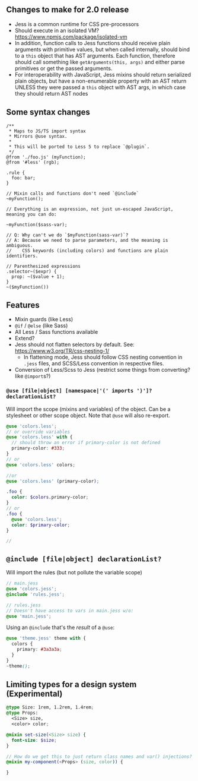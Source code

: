 ## Changes to make for 2.0 release

- Jess is a common runtime for CSS pre-processors
- Should execute in an isolated VM? https://www.npmjs.com/package/isolated-vm
- In addition, function calls to Jess functions should receive plain arguments with primitive values, but when called internally, should bind to a `this` object that has AST arguments. Each function, therefore should call something like `getArguments(this, args)` and either parse primitives or get the passed arguments.
- For interoperability with JavaScript, Jess mixins should return serialized plain objects, but have a non-enumerable property with an AST return UNLESS they were passed a `this` object with AST args, in which case they should return AST nodes


## Some syntax changes
```less
/**
 * Maps to JS/TS import syntax
 * Mirrors @use syntax.
 *
 * This will be ported to Less 5 to replace `@plugin`.
 */
@from './foo.js' (myFunction);
@from '#less' (rgb);

.rule {
  foo: bar;
}

// Mixin calls and functions don't need `@include`
~myFunction();

// Everything is an expression, not just un-escaped JavaScript, meaning you can do:

~myFunction($sass-var);

// Q: Why can't we do `$myFunction(sass-var)`?
// A: Because we need to parse parameters, and the meaning is ambiguous.
//    CSS keywords (including colors) and functions are plain identifiers.

// Parenthesized expressions
.selector~($expr) {
  prop: ~($value + 1);
}
~($myFunction())
```

## Features
- Mixin guards (like Less)
- `@if` / `@else` (like Sass)
- All Less / Sass functions available
- Extend?
- Jess should not flatten selectors by default. See: https://www.w3.org/TR/css-nesting-1/
  - In flattening mode, Jess should follow CSS nesting convention in `.jess` files, and SCSS/Less convention in respective files.
- Conversion of Less/Scss to Jess (restrict some things from converting? like `@import`s?)

### `@use [file|object] [namespace|'(' imports ')']? declarationList?`

Will import the scope (mixins and variables) of the object. Can be a stylesheet or other scope object.
Note that `@use` will also re-export.

```scss
@use 'colors.less';
// or override variables
@use 'colors.less' with {
  // should throw an error if primary-color is not defined
  primary-color: #333;
}
// or
@use 'colors.less' colors;

//or
@use 'colors.less' (primary-color);

.foo {
  color: $colors.primary-color;
}
// or
.foo {
  @use 'colors.less';
  color: $primary-color;
}

//
```

## `@include [file|object] declarationList?`

Will import the rules (but not pollute the variable scope)
```scss
// main.jess
@use 'colors.jess';
@include 'rules.jess';

// rules.jess
// Doesn't have access to vars in main.jess w/o:
@use 'main.jess';
```
Using an `@include` that's the _result_ of a `@use`:
```scss
@use 'theme.jess' theme with {
  colors {
    primary: #3a3a3a;
  }
}
~theme();
```

## Limiting types for a design system (Experimental)
```scss
@type Size: 1rem, 1.2rem, 1.4rem;
@type Props:
  <Size> size,
  <color> color;

@mixin set-size(<Size> size) {
  font-size: $size;
}

// How do we get this to just return class names and var() injections?
@mixin my-component(<Props> (size, color)) {

}
```
